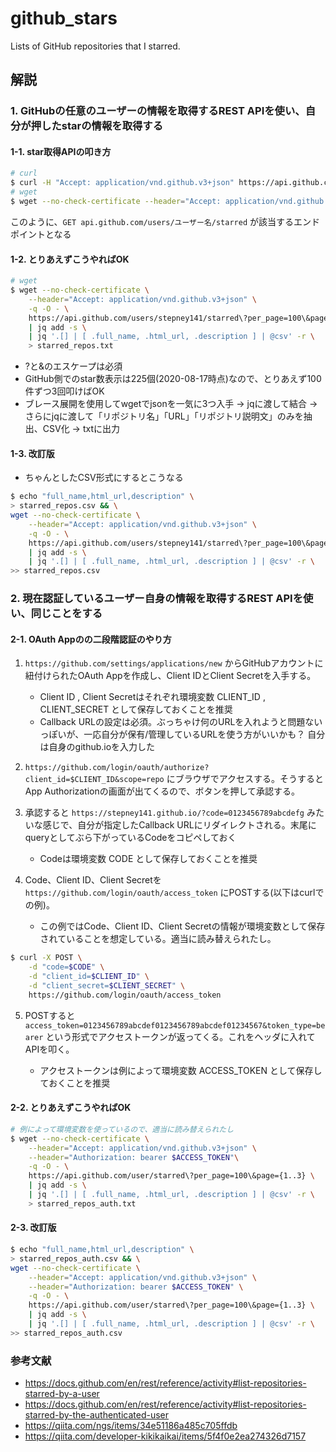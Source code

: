 # github_stars
Lists of GitHub repositories that I starred.  

## 解説

### 1. GitHubの任意のユーザーの情報を取得するREST APIを使い、自分が押したstarの情報を取得する

#### 1-1. star取得APIの叩き方

```bash
# curl
$ curl -H "Accept: application/vnd.github.v3+json" https://api.github.com/users/stepney141/starred
# wget
$ wget --no-check-certificate --header="Accept: application/vnd.github.v3+json" -q -O - https://api.github.com/users/stepney141/starred
```

このように、``GET api.github.com/users/ユーザー名/starred`` が該当するエンドポイントとなる

#### 1-2. とりあえずこうやればOK

```bash
# wget
$ wget --no-check-certificate \
    --header="Accept: application/vnd.github.v3+json" \
    -q -O - \
    https://api.github.com/users/stepney141/starred\?per_page=100\&page={1..3} \
    | jq add -s \
    | jq '.[] | [ .full_name, .html_url, .description ] | @csv' -r \
    > starred_repos.txt
```

- ?と&のエスケープは必須
- GitHub側でのstar数表示は225個(2020-08-17時点)なので、とりあえず100件ずつ3回叩けばOK
- ブレース展開を使用してwgetでjsonを一気に3つ入手 -> jqに渡して結合 -> さらにjqに渡して「リポジトリ名」「URL」「リポジトリ説明文」のみを抽出、CSV化 -> txtに出力

#### 1-3. 改訂版

- ちゃんとしたCSV形式にするとこうなる

```bash
$ echo "full_name,html_url,description" \
> starred_repos.csv && \
wget --no-check-certificate \
    --header="Accept: application/vnd.github.v3+json" \
    -q -O - \
    https://api.github.com/users/stepney141/starred\?per_page=100\&page={1..3} \
    | jq add -s \
    | jq '.[] | [ .full_name, .html_url, .description ] | @csv' -r \
>> starred_repos.csv 
```

### 2. 現在認証しているユーザー自身の情報を取得するREST APIを使い、同じことをする

#### 2-1. OAuth Appのの二段階認証のやり方

1. ``https://github.com/settings/applications/new`` からGitHubアカウントに紐付けられたOAuth Appを作成し、Client IDとClient Secretを入手する。

   - Client ID , Client Secretはそれぞれ環境変数 CLIENT_ID , CLIENT_SECRET として保存しておくことを推奨
   - Callback URLの設定は必須。ぶっちゃけ何のURLを入れようと問題ないっぽいが、一応自分が保有/管理しているURLを使う方がいいかも？ 自分は自身のgithub.ioを入力した

2. ``https://github.com/login/oauth/authorize?client_id=$CLIENT_ID&scope=repo`` にブラウザでアクセスする。そうするとApp Authorizationの画面が出てくるので、ボタンを押して承認する。

3. 承認すると ``https://stepney141.github.io/?code=0123456789abcdefg`` みたいな感じで、自分が指定したCallback URLにリダイレクトされる。末尾にqueryとしてぶら下がっているCodeをコピペしておく

   - Codeは環境変数 CODE として保存しておくことを推奨

4. Code、Client ID、Client Secretを ``https://github.com/login/oauth/access_token`` にPOSTする(以下はcurlでの例)。

   - この例ではCode、Client ID、Client Secretの情報が環境変数として保存されていることを想定している。適当に読み替えられたし。

```bash
$ curl -X POST \
    -d "code=$CODE" \
    -d "client_id=$CLIENT_ID" \
    -d "client_secret=$CLIENT_SECRET" \
    https://github.com/login/oauth/access_token
```

5. POSTすると ``access_token=0123456789abcdef0123456789abcdef01234567&token_type=bearer`` という形式でアクセストークンが返ってくる。これをヘッダに入れてAPIを叩く。

   - アクセストークンは例によって環境変数 ACCESS_TOKEN として保存しておくことを推奨

#### 2-2. とりあえずこうやればOK 

```bash
# 例によって環境変数を使っているので、適当に読み替えられたし
$ wget --no-check-certificate \
    --header="Accept: application/vnd.github.v3+json" \
    --header="Authorization: bearer $ACCESS_TOKEN"\
    -q -O - \
    https://api.github.com/user/starred\?per_page=100\&page={1..3} \
    | jq add -s \
    | jq '.[] | [ .full_name, .html_url, .description ] | @csv' -r \
    > starred_repos_auth.txt
```

#### 2-3. 改訂版

```bash
$ echo "full_name,html_url,description" \
> starred_repos_auth.csv && \
wget --no-check-certificate \
    --header="Accept: application/vnd.github.v3+json" \
    --header="Authorization: bearer $ACCESS_TOKEN" \
    -q -O - \
    https://api.github.com/user/starred\?per_page=100\&page={1..3} \
    | jq add -s \
    | jq '.[] | [ .full_name, .html_url, .description ] | @csv' -r \
>> starred_repos_auth.csv 
```

### 参考文献

- https://docs.github.com/en/rest/reference/activity#list-repositories-starred-by-a-user
- https://docs.github.com/en/rest/reference/activity#list-repositories-starred-by-the-authenticated-user
- https://qiita.com/ngs/items/34e51186a485c705ffdb
- https://qiita.com/developer-kikikaikai/items/5f4f0e2ea274326d7157
